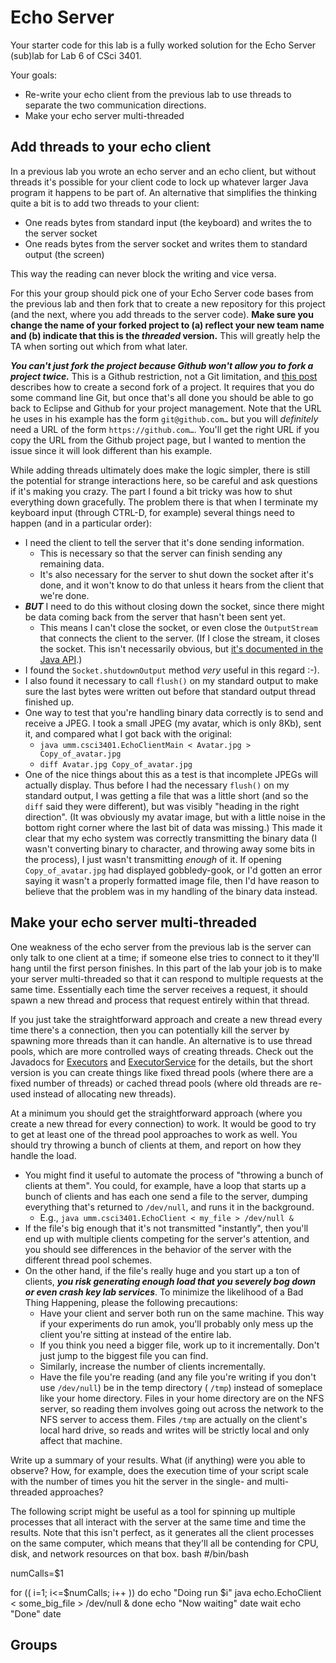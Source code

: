 Echo Server
===========

Your starter code for this lab is a fully worked solution for the Echo Server (sub)lab for Lab 6 of CSci 3401.

Your goals:
-   Re-write your echo client from the previous lab to use threads to separate the two communication directions.
-   Make your echo server multi-threaded

Add threads to your echo client
-------------------------------

In a previous lab you wrote an echo server and an echo client, but without threads it's possible for your client code to lock up whatever larger Java program it happens to be part of. An alternative that simplifies the thinking quite a bit is to add two threads to your client:

-   One reads bytes from standard input (the keyboard) and writes the to the server socket
-   One reads bytes from the server socket and writes them to standard output (the screen)

This way the reading can never block the writing and vice versa.

For this your group should pick one of your Echo Server code bases from the previous lab and then fork that to create a new repository for this project (and the next, where you add threads to the server code). <span class="twiki-macro X"></span> **Make sure you change the name of your forked project to (a) reflect your new team name and (b) indicate that this is the *threaded* version.** This will greatly help the TA when sorting out which from what later.

<span class="twiki-macro X"></span> ***You can't just fork the project because Github won't allow you to fork a project twice.*** This is a Github restriction, not a Git limitation, and [this post](http://adrianshort.org/2011/11/08/create-multiple-forks-of-a-github-repo/) describes how to create a second fork of a project. It requires that you do some command line Git, but once that's all done you should be able to go back to Eclipse and Github for your project management. <span class="twiki-macro X"></span> Note that the URL he uses in his example has the form `git@github.com…` but you will *definitely* need a URL of the form `https://github.com…`. You'll get the right URL if you copy the URL from the Github project page, but I wanted to mention the issue since it will look different than his example.

While adding threads ultimately does make the logic simpler, there is still the potential for strange interactions here, so be careful and ask questions if it's making you crazy. The part I found a bit tricky was how to shut everything down gracefully. The problem there is that when I terminate my keyboard input (through CTRL-D, for example) several things need to happen (and in a particular order):

-   I need the client to tell the server that it's done sending information.
    -   This is necessary so that the server can finish sending any remaining data.
    -   It's also necessary for the server to shut down the socket after it's done, and it won't know to do that unless it hears from the client that we're done.
-   ***BUT*** I need to do this without closing down the socket, since there might be data coming back from the server that hasn't been sent yet.
    -   This means I can't close the socket, or even close the `OutputStream` that connects the client to the server. (If I close the stream, it closes the socket. This isn't necessarily obvious, but [it's documented in the Java API](http://java.sun.com/javase/6/docs/api/java/net/Socket.html#getOutputStream()).)
-   I found the `Socket.shutdownOutput` method *very* useful in this regard :-).
-   I also found it necessary to call `flush()` on my standard output to make sure the last bytes were written out before that standard output thread finished up.
-   One way to test that you're handling binary data correctly is to send and receive a JPEG. I took a small JPEG (my avatar, which is only 8Kb), sent it, and compared what I got back with the original:
    -   `java umm.csci3401.EchoClientMain < Avatar.jpg > Copy_of_avatar.jpg`
    -   `diff Avatar.jpg Copy_of_avatar.jpg`
-   One of the nice things about this as a test is that incomplete JPEGs will actually display. Thus before I had the necessary `flush()` on my standard output, I was getting a file that was a little short (and so the `diff` said they were different), but was visibly "heading in the right direction". (It was obviously my avatar image, but with a little noise in the bottom right corner where the last bit of data was missing.) This made it clear that my echo system was correctly transmitting the binary data (I wasn't converting binary to character, and throwing away some bits in the process), I just wasn't transmitting *enough* of it. If opening `Copy_of_avatar.jpg` had displayed gobbledy-gook, or I'd gotten an error saying it wasn't a properly formatted image file, then I'd have reason to believe that the problem was in my handling of the binary data instead.

Make your echo server multi-threaded
------------------------------------

One weakness of the echo server from the previous lab is the server can only talk to one client at a time; if someone else tries to connect to it they'll hang until the first person finishes. In this part of the lab your job is to make your server multi-threaded so that it can respond to multiple requests at the same time. Essentially each time the server receives a request, it should spawn a new thread and process that request entirely within that thread.

If you just take the straightforward approach and create a new thread every time there's a connection, then you can potentially kill the server by spawning more threads than it can handle. An alternative is to use thread pools, which are more controlled ways of creating threads. Check out the Javadocs for [Executors](http://download.oracle.com/javase/6/docs/api/java/util/concurrent/Executors.html) and [ExecutorService](http://download.oracle.com/javase/6/docs/api/java/util/concurrent/ExecutorService.html) for the details, but the short version is you can create things like fixed thread pools (where there are a fixed number of threads) or cached thread pools (where old threads are re-used instead of allocating new threads).

At a minimum you should get the straightforward approach (where you create a new thread for every connection) to work. It would be good to try to get at least one of the thread pool approaches to work as well. You should try throwing a bunch of clients at them, and report on how they handle the load.

-   You might find it useful to automate the process of "throwing a bunch of clients at them". You could, for example, have a loop that starts up a bunch of clients and has each one send a file to the server, dumping everything that's returned to `/dev/null`, and runs it in the background.
    -   E.g., `java umm.csci3401.EchoClient < my_file > /dev/null &`
-   If the file's big enough that it's not transmitted "instantly", then you'll end up with multiple clients competing for the server's attention, and you should see differences in the behavior of the server with the different thread pool schemes.
-   <span class="twiki-macro X"></span> On the other hand, if the file's really huge and you start up a ton of clients, ***you risk generating enough load that you severely bog down or even crash key lab services***. To minimize the likelihood of a Bad Thing Happening, please the following precautions:
    -   Have your client and server both run on the same machine. This way if your experiments do run amok, you'll probably only mess up the client you're sitting at instead of the entire lab.
    -   If you think you need a bigger file, work up to it incrementally. Don't just jump to the biggest file you can find.
    -   Similarly, increase the number of clients incrementally.
    -   Have the file you're reading (and any file you're writing if you don't use `/dev/null`) be in the temp directory ( `/tmp`) instead of someplace like your home directory. Files in your home directory are on the NFS server, so reading them involves going out across the network to the NFS server to access them. Files `/tmp` are actually on the client's local hard drive, so reads and writes will be strictly local and only affect that machine.

Write up a summary of your results. What (if anything) were you able to observe? How, for example, does the execution time of your script scale with the number of times you hit the server in the single- and multi-threaded approaches?

The following script might be useful as a tool for spinning up multiple processes that all interact with the server at the same time and time the results. Note that this isn't perfect, as it generates all the client processes on the same computer, which means that they'll all be contending for CPU, disk, and network resources on that box. <span class="twiki-macro CODE">bash</span> \#/bin/bash

numCalls=$1

for (( i=1; i\<=$numCalls; i++ )) do echo "Doing run $i" java echo.EchoClient \< some\_big\_file \> /dev/null & done echo "Now waiting" date wait echo "Done" date <span class="twiki-macro ENDCODE"></span>

Groups
------
